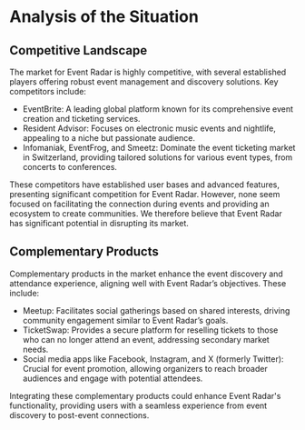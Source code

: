 # Analysis of the Situation

## Competitive Landscape

The market for Event Radar is highly competitive, with several established players offering robust event management and discovery solutions. Key competitors include:

- EventBrite: A leading global platform known for its comprehensive event creation and ticketing services.
- Resident Advisor: Focuses on electronic music events and nightlife, appealing to a niche but passionate audience.
- Infomaniak, EventFrog, and Smeetz: Dominate the event ticketing market in Switzerland, providing tailored solutions for various event types, from concerts to conferences.

These competitors have established user bases and advanced features, presenting significant competition for Event Radar. However, none seem focused on facilitating the connection during events and providing an ecosystem to create communities. We therefore believe that Event Radar has significant potential in disrupting its market.

## Complementary Products

Complementary products in the market enhance the event discovery and attendance experience, aligning well with Event Radar’s objectives. These include:

- Meetup: Facilitates social gatherings based on shared interests, driving community engagement similar to Event Radar’s goals.
- TicketSwap: Provides a secure platform for reselling tickets to those who can no longer attend an event, addressing secondary market needs.
- Social media apps like Facebook, Instagram, and X (formerly Twitter): Crucial for event promotion, allowing organizers to reach broader audiences and engage with potential attendees.

Integrating these complementary products could enhance Event Radar's functionality, providing users with a seamless experience from event discovery to post-event connections.